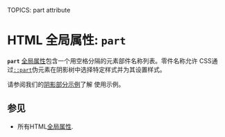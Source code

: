 TOPICS: part attribute

# HTML 全局属性: `part`

**`part`** [全局属性](/zh-hans/webfrontend/HTML_Global_Attributes)包含一个用空格分隔的元素部件名称列表。零件名称允许
CSS通过[`::part`](/zh-hans/webfrontend/::part)伪元素在阴影树中选择特定样式并为其设置样式。

请参阅我们的[阴影部分示例](https://mdn.github.io/web-components-examples/shadow-part/)了解
使用示例。

## 参见

- 所有HTML[全局属性](/zh-hans/webfrontend/HTML_Global_Attributes).
